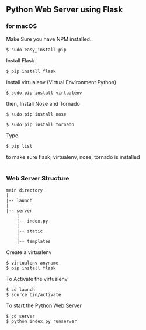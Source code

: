 ## Python Web Server using Flask
### for macOS
Make Sure you have NPM installed.

```
$ sudo easy_install pip
```

Install Flask
```
$ pip install flask
```

Install virtualenv (Virtual Environment Python)
```
$ sudo pip install virtualenv
```

then, Install Nose and Tornado
```
$ sudo pip install nose
```
```
$ sudo pip install tornado
```
Type 
```
$ pip list
```
to make sure flask, virtualenv, nose, tornado is installed
<br><br>

### Web Server Structure
```
main directory
|
|-- launch 
|
|-- server
    |
    |-- index.py
    |
    |-- static
    |
    |-- templates
```   
Create a virtualenv
```
$ virtualenv anyname
$ pip install flask
```

To Activate the virtualenv
```
$ cd launch
$ source bin/activate
```

To start the Python Web Server
```
$ cd server
$ python index.py runserver
```
